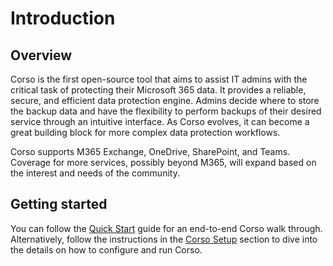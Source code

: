 # Introduction

## Overview

Corso is the first open-source tool that aims to assist IT admins with the critical task of protecting their
Microsoft 365 data. It provides a reliable, secure, and efficient data protection engine. Admins decide where to store
the backup data and have the flexibility to perform backups of their desired service through an intuitive interface.
As Corso evolves, it can become a great building block for more complex data protection workflows.

Corso supports M365 Exchange, OneDrive, SharePoint, and Teams. Coverage for more services, possibly
beyond M365, will expand based on the interest and needs of the community.

## Getting started

You can follow the [Quick Start](quickstart) guide for an end-to-end Corso walk through. Alternatively, follow
the instructions in the [Corso Setup](setup/concepts) section to dive into the details on how to configure and
run Corso.
